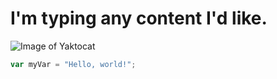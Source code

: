 # I'm typing any content I'd like.
![Image of Yaktocat](https://octodex.github.com/images/yaktocat.png)
``` javascript
var myVar = "Hello, world!";
```
